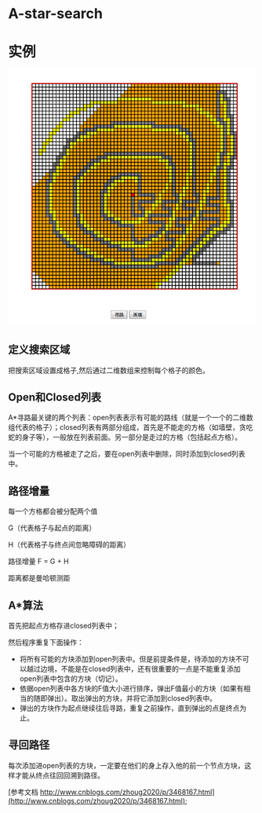 # A-star-search
# 实例

<img src="https://github.com/xiaopf/A-star-search/blob/master/test.png?raw=true" alt="">

## 定义搜索区域
把搜索区域设置成格子,然后通过二维数组来控制每个格子的颜色。
## Open和Closed列表
A*寻路最关键的两个列表：open列表表示有可能的路线（就是一个一个的二维数组代表的格子）；closed列表有两部分组成，首先是不能走的方格（如墙壁，贪吃蛇的身子等），一般放在列表前面。另一部分是走过的方格（包括起点方格）。

当一个可能的方格被走了之后，要在open列表中删除，同时添加到closed列表中。

## 路径增量
每一个方格都会被分配两个值 

G（代表格子与起点的距离） 

H（代表格子与终点间忽略障碍的距离）  

路径增量 F = G + H

距离都是曼哈顿测距

## A*算法

首先把起点方格存进closed列表中；

然后程序重复下面操作：

- 将所有可能的方块添加到open列表中。但是前提条件是，待添加的方块不可以越过边境，不能是在closed列表中，还有很重要的一点是不能重复添加open列表中包含的方块（切记）。
- 依据open列表中各方块的F值大小进行排序，弹出F值最小的方块（如果有相当的随即弹出）。取出弹出的方块，并将它添加到closed列表中。
- 弹出的方块作为起点继续往后寻路，重复之前操作，直到弹出的点是终点为止。

## 寻回路径

每次添加进open列表的方块，一定要在他们的身上存入他的前一个节点方块，这样才能从终点往回回溯到路径。



[参考文档 http://www.cnblogs.com/zhoug2020/p/3468167.html](http://www.cnblogs.com/zhoug2020/p/3468167.html);
